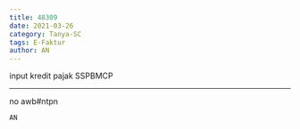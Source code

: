 ```yaml
---
title: 48309
date: 2021-03-26
category: Tanya-SC
tags: E-Faktur
author: AN
---
```


input kredit pajak SSPBMCP

---

no awb#ntpn

`AN`
